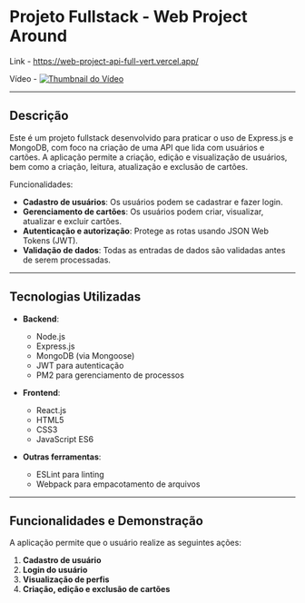 # Projeto Fullstack - Web Project Around

Link - https://web-project-api-full-vert.vercel.app/

Vídeo - [![Thumbnail do Vídeo](https://img.youtube.com/vi/eK5VV5LNqHg/0.jpg)](https://youtu.be/eK5VV5LNqHg)


---

## Descrição

Este é um projeto fullstack desenvolvido para praticar o uso de Express.js e MongoDB, com foco na criação de uma API que lida com usuários e cartões. A aplicação permite a criação, edição e visualização de usuários, bem como a criação, leitura, atualização e exclusão de cartões.

Funcionalidades:
- **Cadastro de usuários**: Os usuários podem se cadastrar e fazer login.
- **Gerenciamento de cartões**: Os usuários podem criar, visualizar, atualizar e excluir cartões.
- **Autenticação e autorização**: Protege as rotas usando JSON Web Tokens (JWT).
- **Validação de dados**: Todas as entradas de dados são validadas antes de serem processadas.

---

## Tecnologias Utilizadas

- **Backend**:
  - Node.js
  - Express.js
  - MongoDB (via Mongoose)
  - JWT para autenticação
  - PM2 para gerenciamento de processos

- **Frontend**:
  - React.js
  - HTML5
  - CSS3
  - JavaScript ES6

- **Outras ferramentas**:
  - ESLint para linting
  - Webpack para empacotamento de arquivos

---

## Funcionalidades e Demonstração

A aplicação permite que o usuário realize as seguintes ações:
1. **Cadastro de usuário**
2. **Login do usuário**
3. **Visualização de perfis**
4. **Criação, edição e exclusão de cartões**
